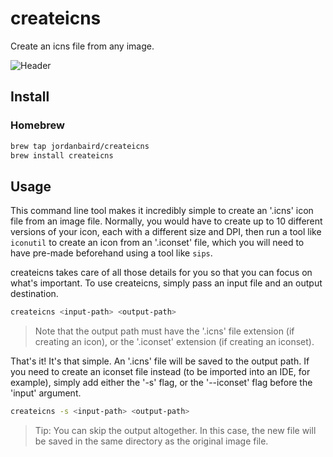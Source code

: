 # createicns
Create an icns file from any image.

![Header](https://user-images.githubusercontent.com/90936861/158078314-54549739-f738-47e3-af5a-7b2d516a66f4.svg)

## Install
### Homebrew

```sh
brew tap jordanbaird/createicns
brew install createicns
```

## Usage
This command line tool makes it incredibly simple to create an '.icns' icon file from an image file. Normally, you would have to create up to 10 different versions of your icon, each with a different size and DPI, then run a tool like `iconutil` to create an icon from an '.iconset' file, which you will need to have pre-made beforehand using a tool like `sips`.

createicns takes care of all those details for you so that you can focus on what's important. To use createicns, simply pass an input file and an output destination.

```sh
createicns <input-path> <output-path>
```

> Note that the output path must have the '.icns' file extension (if creating an icon), or the '.iconset' extension (if creating an iconset).

That's it! It's that simple. An '.icns' file will be saved to the output path. If you need to create an iconset file instead (to be imported into an IDE, for example), simply add either the '-s' flag, or the '--iconset' flag before the 'input' argument.

```sh
createicns -s <input-path> <output-path>
```

> Tip: You can skip the output altogether. In this case, the new file will be saved in the same directory as the original image file.
